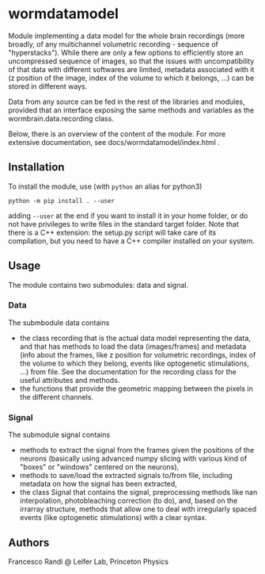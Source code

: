 # wormdatamodel
Module implementing a data model for the whole brain recordings (more broadly, of any multichannel volumetric recording - sequence of "hyperstacks"). While there are only a few options to efficiently store an uncompressed sequence of images, so that the issues with uncompatibility of that data with different softwares are limited, metadata associated with it (z position of the image, index of the volume to which it belongs, ...) can be stored in different ways.

Data from any source can be fed in the rest of the libraries and modules, provided that an interface exposing the same methods and variables as the wormbrain.data.recording class.

Below, there is an overview of the content of the module. For more extensive documentation, see docs/wormdatamodel/index.html .

## Installation
To install the module, use (with `python` an alias for python3)
```
python -m pip install . --user
```
adding `--user` at the end if you want to install it in your home folder, or do not have privileges to write files in the standard target folder. Note that there is a C++ extension: the setup.py script will take care of its compilation, but you need to have a C++ compiler installed on your system.

## Usage
The module contains two submodules: data and signal. 

### Data
The submbodule data contains
* the class recording that is the actual data model representing the data, and that has methods to load the data (images/frames) and metadata (info about the frames, like z position for volumetric recordings, index of the volume to which they belong, events like optogenetic stimulations, ...) from file. See the documentation for the recording class for the useful attributes and methods. 
* the functions that provide the geometric mapping between the pixels in the different channels. 

### Signal
The submodule signal contains
* methods to extract the signal from the frames given the positions of the neurons (basically using advanced numpy slicing with various kind of "boxes" or "windows" centered on the neurons),
* methods to save/load the extracted signals to/from file, including metadata on how the signal has been extracted,
* the class Signal that contains the signal, preprocessing methods like nan interpolation, photobleaching correction (to do), and, based on the irrarray structure, methods that allow one to deal with irregularly spaced events (like optogenetic stimulations) with a clear syntax.

## Authors
Francesco Randi @ Leifer Lab, Princeton Physics
